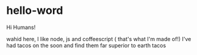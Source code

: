 # hello-word
Hi Humans!

wahid here, I like node, js and coffeescript ( that's what I'm made of!)
I've had tacos on the soon and find them far superior to earth tacos 
